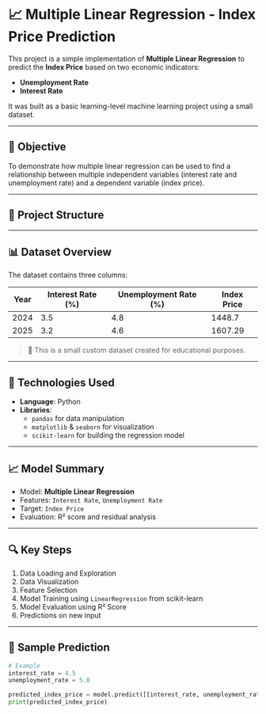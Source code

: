 # 📈 Multiple Linear Regression - Index Price Prediction

This project is a simple implementation of **Multiple Linear Regression** to predict the **Index Price** based on two economic indicators:
- **Unemployment Rate**
- **Interest Rate**

It was built as a basic learning-level machine learning project using a small dataset.

---

## 🧠 Objective

To demonstrate how multiple linear regression can be used to find a relationship between multiple independent variables (interest rate and unemployment rate) and a dependent variable (index price).

---

## 📁 Project Structure


---

## 📊 Dataset Overview

The dataset contains three columns:

| Year | Interest Rate (%) | Unemployment Rate (%) | Index Price |
|------|-------------------|------------------------|-------------|
| 2024 | 3.5               | 4.8                    | 1448.7      |
| 2025 | 3.2               | 4.6                    | 1607.29     |

> 📌 This is a small custom dataset created for educational purposes.

---

## 📌 Technologies Used

- **Language**: Python
- **Libraries**:
  - `pandas` for data manipulation
  - `matplotlib` & `seaborn` for visualization
  - `scikit-learn` for building the regression model

---

## 📈 Model Summary

- Model: **Multiple Linear Regression**
- Features: `Interest Rate`, `Unemployment Rate`
- Target: `Index Price`
- Evaluation: R² score and residual analysis

---

## 🔍 Key Steps

1. Data Loading and Exploration
2. Data Visualization
3. Feature Selection
4. Model Training using `LinearRegression` from scikit-learn
5. Model Evaluation using R² Score
6. Predictions on new input

---

## 🧪 Sample Prediction

```python
# Example
interest_rate = 4.5
unemployment_rate = 5.0

predicted_index_price = model.predict([[interest_rate, unemployment_rate]])
print(predicted_index_price)
